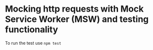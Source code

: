 # Mocking http requests with Mock Service Worker (MSW) and testing functionality

To run the test use `npm test`
